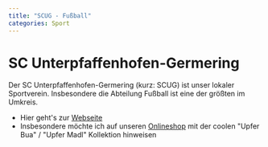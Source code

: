 ```yaml
---
title: "SCUG - Fußball"
categories: Sport
---
```

# SC Unterpfaffenhofen-Germering
Der SC Unterpfaffenhofen-Germering (kurz: SCUG) ist unser lokaler Sportverein. Insbesondere die Abteilung Fußball ist eine der größten im Umkreis.

* Hier geht's zur [Webseite](https://www.fussball-scug.de)
* Insbesondere möchte ich auf unseren [Onlineshop](http://supr.com/Upfer-Bua) mit der coolen "Upfer Bua" / "Upfer Madl" Kollektion hinweisen
